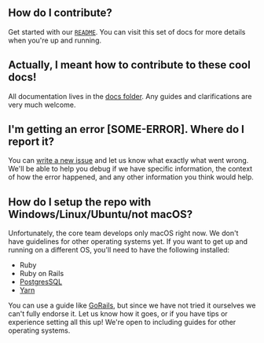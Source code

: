 ## How do I contribute?

Get started with our [`README`](https://github.com/thepracticaldev/dev.to). You can visit this set of docs for more details when you're up and running.

## Actually, I meant how to contribute to these cool docs!

All documentation lives in the [docs folder](https://github.com/thepracticaldev/dev.to/tree/master/docs). Any guides and clarifications are very much welcome.

## I'm getting an error [SOME-ERROR]. Where do I report it?

You can [write a new issue](https://github.com/thepracticaldev/dev.to/issues/new) and let us know what exactly what went wrong. We'll be able to help you debug if we have specific information, the context of how the error happened, and any other information you think would help.

## How do I setup the repo with Windows/Linux/Ubuntu/not macOS?

Unfortunately, the core team develops only macOS right now. We don't have guidelines for other operating systems yet. If you want to get up and running on a different OS, you'll need to have the following installed:

- Ruby
- Ruby on Rails
- [PostgresSQL](/additional-postgres-setup)
- [Yarn](https://yarnpkg.com/en/docs/install)

You can use a guide like [GoRails](https://gorails.com/setup/), but since we have not tried it ourselves we can't fully endorse it. Let us know how it goes, or if you have tips or experience setting all this up! We're open to including guides for other operating systems.
